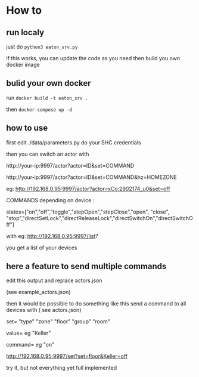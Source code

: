 # How to

## run localy

just do 
`python3 eaton_srv.py`

if this works, you can update the code as you need
then build you own docker image

## bulid your own docker
run
`docker build -t eaton_srv . `

then
`docker-compose up -d`

## how to use

first edit ./data/parameters.py do your SHC credentials

then you can switch an actor with

http://your-ip:9997/actor?actor=ID&set=COMMAND

http://your-ip:9997/actor?actor=ID&set=COMMAND&hz=HOMEZONE

eg:
http://192.168.0.95:9997/actor?actor=xCo:2902174_u0&set=off

COMMANDS depending on device : 

states=["on","off","toggle","stepOpen","stepClose","open", "close", "stop","directSetLock","directReleaseLock","directSwitchOn","directSwitchOff"]

with eg:
http://192.168.0.95:9997/list?

you get a list of your devices

## here a feature to send multiple commands 

edit this output and replace actors.json

(see example_actors.json)

then it would be possible to do something like this
send a command to all devices with ( see actors.json)

set=   "type"  "zone"  "floor"  "group"  "room"

value=  eg "Keller"

command= eg "on"


http://192.168.0.95:9997/set?set=floor&Keller=off


try it, but not everything yet full implemented
